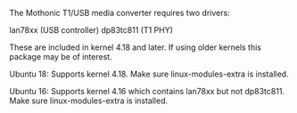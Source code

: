 The Mothonic T1/USB media converter requires two drivers:

lan78xx (USB controller)
dp83tc811 (T1 PHY)

These are included in kernel 4.18 and later. If using older kernels this package may be of interest.

Ubuntu 18:
Supports kernel 4.18. Make sure linux-modules-extra is installed.

Ubuntu 16:
Supports kernel 4.16 which contains lan78xx but not dp83tc811. Make sure linux-modules-extra is installed.
